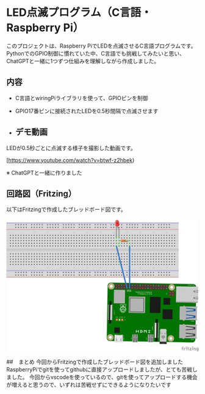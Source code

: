 # LED点滅プログラム（C言語・Raspberry Pi）

このプロジェクトは、Raspberry PiでLEDを点滅させるC言語プログラムです。  
PythonでのGPIO制御に慣れていた中、C言語でも挑戦してみたいと思い、ChatGPTと一緒に1つずつ仕組みを理解しながら作成しました。

## 内容

- C言語とwiringPiライブラリを使って、GPIOピンを制御
- GPIO17番ピンに接続されたLEDを0.5秒間隔で点滅させます

- ## デモ動画 

LEDが0.5秒ごとに点滅する様子を撮影した動画です。  

 [https://www.youtube.com/watch?v=btwf-z2hbek)

※ ChatGPTと一緒に作りました

## 回路図（Fritzing）

以下はFritzingで作成したブレッドボード図です。

![LED回路図](LED.png)


##　まとめ
今回からFritzingで作成したブレッドボード図を追加しました
RaspberryPiでgitを使ってgithubに直接アップロードしましたが、とても苦戦しました。
今回からvscodeを使っているので、gitを使ってアップロードする機会が増えると思うので、いずれは苦戦せずにできるようになりたいです





